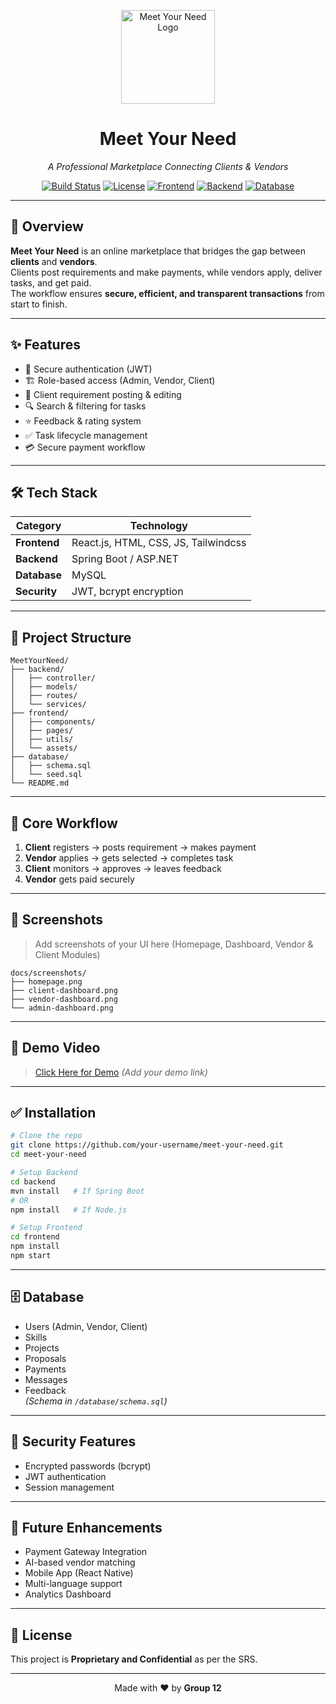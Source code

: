 
<!-- Project Logo -->
<p align="center">
  <img src="[docs/logo.png](https://www.canva.com/design/DAGxAYftiiQ/OP41a29YhQUaVD1aA8J30A/view?utm_content=DAGxAYftiiQ&utm_campaign=designshare&utm_medium=link2&utm_source=uniquelinks&utlId=h59a6fb29b9)" alt="Meet Your Need Logo" width="150"/>
</p>

<h1 align="center">Meet Your Need</h1>
<p align="center"><i>A Professional Marketplace Connecting Clients & Vendors</i></p>

<p align="center">
  <a href="#"><img src="https://img.shields.io/badge/Build-Passing-brightgreen.svg" alt="Build Status"></a>
  <a href="#"><img src="https://img.shields.io/badge/License-Proprietary-blue.svg" alt="License"></a>
  <a href="#"><img src="https://img.shields.io/badge/Frontend-React.js-61DAFB?logo=react" alt="Frontend"></a>
  <a href="#"><img src="https://img.shields.io/badge/Backend-Spring Boot-6DB33F?logo=spring" alt="Backend"></a>
  <a href="#"><img src="https://img.shields.io/badge/Database-MySQL-4479A1?logo=mysql" alt="Database"></a>
</p>

---

## **📌 Overview**
**Meet Your Need** is an online marketplace that bridges the gap between **clients** and **vendors**.  
Clients post requirements and make payments, while vendors apply, deliver tasks, and get paid.  
The workflow ensures **secure, efficient, and transparent transactions** from start to finish.

---

## **✨ Features**
- 🔐 Secure authentication (JWT)
- 🏗 Role-based access (Admin, Vendor, Client)
- 📂 Client requirement posting & editing
- 🔍 Search & filtering for tasks
- ⭐ Feedback & rating system
- ✅ Task lifecycle management
- 💳 Secure payment workflow

---

## **🛠 Tech Stack**
| **Category**   | **Technology**             |
|----------------|----------------------------|
| **Frontend**   | React.js, HTML, CSS, JS, Tailwindcss  |
| **Backend**    | Spring Boot / ASP.NET     |
| **Database**   | MySQL                    |
| **Security**   | JWT, bcrypt encryption    |

---

## **📂 Project Structure**
```
MeetYourNeed/
├── backend/
│   ├── controller/
│   ├── models/
│   ├── routes/
│   └── services/
├── frontend/
│   ├── components/
│   ├── pages/
│   ├── utils/
│   └── assets/
├── database/
│   ├── schema.sql
│   └── seed.sql
└── README.md
```

---

## **🎯 Core Workflow**
1. **Client** registers → posts requirement → makes payment  
2. **Vendor** applies → gets selected → completes task  
3. **Client** monitors → approves → leaves feedback  
4. **Vendor** gets paid securely  

---

## **📸 Screenshots**
> Add screenshots of your UI here (Homepage, Dashboard, Vendor & Client Modules)  
```
docs/screenshots/
├── homepage.png
├── client-dashboard.png
├── vendor-dashboard.png
└── admin-dashboard.png
```

---

## **🎥 Demo Video**
> [Click Here for Demo](#) *(Add your demo link)*

---

## **✅ Installation**
```bash
# Clone the repo
git clone https://github.com/your-username/meet-your-need.git
cd meet-your-need

# Setup Backend
cd backend
mvn install   # If Spring Boot
# OR
npm install   # If Node.js

# Setup Frontend
cd frontend
npm install
npm start
```

---

## **🗄 Database**
- Users (Admin, Vendor, Client)
- Skills
- Projects
- Proposals
- Payments
- Messages
- Feedback  
*(Schema in `/database/schema.sql`)*

---

## **🔐 Security Features**
- Encrypted passwords (bcrypt)
- JWT authentication
- Session management


---

## **📌 Future Enhancements**
- Payment Gateway Integration
- AI-based vendor matching
- Mobile App (React Native)
- Multi-language support
- Analytics Dashboard

---

## **📜 License**
This project is **Proprietary and Confidential** as per the SRS.

---

<p align="center">
  Made with ❤️ by <b>Group 12</b>
</p>
